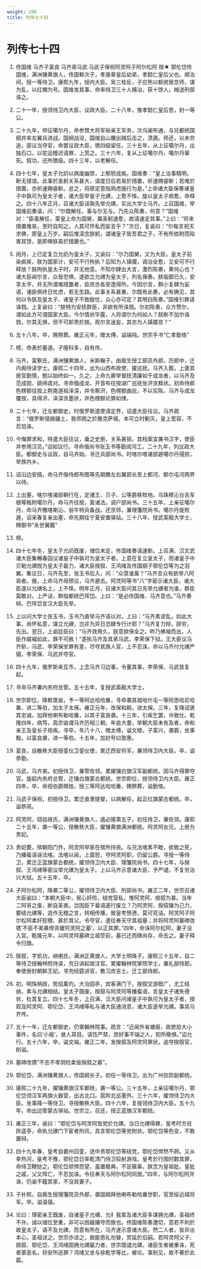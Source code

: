 ```yaml
---
weight: 288
title: 列传七十四
---
```


# 列传七十四

1. <span id="列传七十四-1"></span>
佟国维 马齐子富良 马齐弟马武 马武子保祝阿灵阿子阿尔松阿 揆★ 鄂伦岱佟国维，满洲镶黄旗人，佟国赖次子，孝康章皇后幼弟，孝懿仁皇后父也。顺治间，授一等侍卫。康熙九年，授内大臣。吴三桂反，子应熊以额驸居京师，谋为乱，以红帽为号。国维发其事，命率侍卫三十人捕治，获十馀人，械送刑部诛之。

2. <span id="列传七十四-2"></span>
二十一年，授领侍卫内大臣、议政大臣。二十八年，推孝懿仁皇后恩，封一等公。

3. <span id="列传七十四-3"></span>
二十九年，师征噶尔丹，命参赞大将军裕亲王军务，次乌阑布通，与兄都统国纲并率左翼兵进战。国纲战没，国维自山腰出贼后击之，溃遁。师还，以未穷追，部议当夺官，命罢议政大臣，镌四级留任。三十五年，从上征噶尔丹，出独石口，以驼运稽迟请罪，上贳之。三十六年，复从上征噶尔丹，噶尔丹窜死。叙功，还所镌级。四十三年，以老解任。

4. <span id="列传七十四-4"></span>
四十七年，皇太子允礽以病废幽禁，上郁怒成疾。国维奏：“皇上治事精明，断无错误。此事於圣躬关系甚大，请度日后若易於措置，祈速赐睿断；若难於措置，亦祈速赐睿断。总之，将原定意指熟虑施行为是。”上命诸大臣保奏诸皇子中孰可为皇太子者，诸大臣举皇子允禩，上愈不怿。旋以皇太子病愈，命释之。四十八年正月，召诸大臣诘孰先举允禩，实出大学士马齐。上召国维，举国维前奏语，问：“尔既解任，事与尔无与。乃先众陈奏，何意？”国维对：“臣虽解任，蒙皇上命为国舅，冀圣躬速愈，故请速定其事。”上曰：“将来措置难易，至时自知之。人其可怀私而妄言乎？”次日，复谕曰：“尔每言祝天求佛，原皇上万岁。嗣后惟深念朕躬，谓诸皇子皆吾君之子，不有所依附而陷害其馀，是即俾朕易於措置也。”

5. <span id="列传七十四-5"></span>
阅月，上已定复立允礽为皇太子，又谕曰：“尔乃国舅，又为大臣。皇太子前染疯疾，朕为国家计，安可不行拘执？后知为人镇魇，调治全愈，又安可不行释放？朕拘执皇太子时，并无他意。不知尔肆出大言，激烈陈奏，果何心也？诸大臣闻尔言，众皆恐惧，遂欲立允禩为皇太子，列名保奏。朕临御已久，安享太平，并无所谓难措置者，臣庶亦各安逸得所。今因尔言，群小复肆为妄语，诸臣俱终日忧虑，若无生路。此事关系甚重，尔既有此奏，必有确见，其何以令朕及皇太子、诸皇子不致殷忧，众心亦可定？其明白陈奏。”国维引罪请诛戮。上复谕曰：“朕特为安抚群臣，非欲有所诛戮。尔初陈奏，众方赞尔，谓如此方可谓国家大臣。今尔情状毕露，人将谓尔为何如人？朕断不加尔诛戮，尔其无惧，但不可卸责於朕。观尔言迷妄，其亦为人镇魇欤？”

6. <span id="列传七十四-6"></span>
五十八年，卒，赐祭葬。雍正元年，赠太傅，谥端纯。世宗手书“仁孝勤恪”

7. <span id="列传七十四-7"></span>
榜，命表於墓道。子隆科多，自有传。

8. <span id="列传七十四-8"></span>
马齐，富察氏，满洲镶黄旗人，米斯翰子。由廕生授工部员外郎。历郎中，迁内阁侍读学士。康熙二十四年，出为山西布政使，擢巡抚。马齐入觐，上褒其居官勤慎，勉以始终如一。久之，上命九卿举督抚清廉如于成龙者，以马齐及范成勋、姚缔虞对。寻命偕成龙、开音布往按湖广巡抚张汧贪黩状。初命侍郎色楞额往按上荆南道祖泽深，并令察汧，色楞额曲庇，不以实陈。马齐与成龙覆按，具得汧、泽深贪墨状，并色楞额论罪如律。

9. <span id="列传七十四-9"></span>
二十七年，迁左都御史。时俄罗斯遣使请定界，诏遣大臣往议。马齐疏言：“俄罗斯侵据疆土，我师困之於雅克萨城，本可立时剿灭，皇上宽容，不忍加诛。

10. <span id="列传七十四-10"></span>
今悔罪求和，特遣大臣往议，垂之史册，关系甚钜。其档案宜兼书汉字，使臣并参用汉员。”诏如议行。寻命偕尚书张玉书等勘阅河工。二十九年，列议政大臣。都御史与议政，自马齐始。寻迁兵部尚书。时喀尔喀诸部避噶尔丹侵掠，举族内乡。

11. <span id="列传七十四-11"></span>
诏沿边安插，命马齐偕侍郎布图等先期檄左右翼部长至上都河、额尔屯河两界以待。

12. <span id="列传七十四-12"></span>
上出塞，喀尔喀诸部朝行在，定诸王、贝子、公等爵秩牧地。乌珠穆沁台吉车根等叛附噶尔丹，命马齐往按，寘诸法。调户部尚书。三十五年，上亲征噶尔丹，命马齐檄喀喇沁、翁牛特兵备战。还京师，兼理籓院尚书。噶尔丹旋败遁，诏来春复亲出塞，命先期往宁夏安置驿站。三十八年，授武英殿大学士，赐御书“永世翼戴”

13. <span id="列传七十四-13"></span>
榜。

14. <span id="列传七十四-14"></span>
四十七年冬，皇太子允礽既废，储位未定，佟国维奏请速断。上召满、汉文武诸大臣集暢春园议诸皇子中孰可为皇太子者。上意在复立皇太子，而诸皇子中贝勒允禩觊为皇太子最力，诸大臣揆叙、王鸿绪及佟国纲子鄂伦岱等为之羽翼。集议日，马齐先至，张玉书后入，问：“众意谁属？”马齐言众有欲举八阿哥者。俄，上命马齐毋预议，马齐避去。阿灵阿等书“八”字密示诸大臣，诸大臣遂以允禩名上，上不怿。明年正月，召诸大臣问其日先举允禩者为谁，群臣莫敢对。上严诘，群指都统巴珲岱。上曰：“是必佟国维、马齐意也。”马齐奏辩。巴珲岱言汉大臣先举。

15. <span id="列传七十四-15"></span>
上以问大学士张玉书，玉书乃直举马齐语以对。上曰：“马齐素谬乱。如此大事，尚怀私意，谋立允禩，岂非为异日恣肆专行计耶？”马齐复力辩，辞穷，先出。翌日，上谕廷臣曰：“马齐效用久，朕意欲保全之。昨乃拂袖而出，人臣作威福如此，罪不可赦！”遂执马齐及其弟马武、李荣保下狱。王大臣议马齐斩，马武、李荣保坐罪有差，尽夺其族人官，上不忍诛，命以马齐付允禩严锢，李荣保、马武并夺官。

16. <span id="列传七十四-16"></span>
四十九年，俄罗斯来互市，上念马齐习边事，令董其事，李荣保、马武皆复起。

17. <span id="列传七十四-17"></span>
寻命马齐署内务府总管。五十五年，复授武英殿大学士。

18. <span id="列传七十四-18"></span>
世宗即位，降敕褒谕，予一等阿达哈哈番，寻命袭其祖哈什屯一等阿思哈尼哈番，进二等伯，加太子太保。雍正元年，改保和殿，进太保。三年，复降诏褒其忠诚，加拜他喇布勒哈番，以其子富良袭。十三年，引疾乞罢，许致仕。乾隆四年，病笃，高宗谕谓马齐历相三朝，年逾大耋，举朝大臣未有及者，命和亲王及皇长子视疾。寻卒，年八十八，赠太傅，谥文穆。子富兴，袭爵，坐事黜，以富良袭，进一等伯。十五年，加封号曰敦惠。

19. <span id="列传七十四-19"></span>
富良，自散秩大臣授銮仪卫銮仪使，累迁西安将军，兼领侍卫内大臣。卒，谥恭勤。

20. <span id="列传七十四-20"></span>
马武，马齐弟。初授侍卫，兼管佐领。累擢镶白旗汉军副都统。因马齐得罪夺官。旋起内务府总管，迁镶白旗蒙古都统。世宗即位，授领侍卫内大臣。雍正四年，卒，命视伯爵赐恤，授三等阿达哈哈番，赐祭葬，谥勤恪。

21. <span id="列传七十四-21"></span>
马武子保祝，初授侍卫。累迁直隶提督，以病解任，起正红旗蒙古都统。卒，谥恭简。

22. <span id="列传七十四-22"></span>
阿灵阿，钮祜禄氏，满洲镶黄旗人，遏必隆第五子。初任侍卫，兼佐领。康熙二十五年，袭一等公，授散秩大臣，擢镶黄旗满洲都统。阿灵阿女兄，上册为贵妃。

23. <span id="列传七十四-23"></span>
贵妃薨，殡朝阳门外，阿灵阿举家在殡所持丧。与兄法喀素不睦，欲致之死，乃播蜚语诬法喀。法喀以闻，上震怒，夺阿灵阿职，仍留公爵。寻授一等侍卫，累迁正蓝旗蒙古都统，擢领侍卫内大臣、理籓院尚书。四十七年，与揆叙、王鸿绪等密议举允禩为皇太子。上以马齐示意诸大臣，予严谴，不复穷治兴大狱。五十五年，卒。

24. <span id="列传七十四-24"></span>
子阿尔松阿，降袭二等公，擢领侍卫内大臣、刑部尚书。雍正二年，世宗召诸大臣谕曰：“本朝大臣中，居心奸险，结党营私，惟阿灵阿、揆叙为甚。当年二阿哥之废，断自圣衷。岂因臣下蜚语遂行废立？乃阿灵阿、揆叙攘为己力，要结允禩等，造作无稽之言，转相传播，致皇考愤懑，莫可究诘。阿灵阿子阿尔松阿柔奸狡猾，甚於其父。令夺官，遣往奉天守其祖墓；并将阿灵阿墓碑改镌‘不臣不弟暴悍贪庸阿灵阿之墓’，以正其罪。”四年，命诛阿尔松阿，妻子没入官。乾隆元年，以阿灵阿墓碑立祖茔前，墓已迁而碑尚存，命去之。妻子释令归旗。

25. <span id="列传七十四-25"></span>
揆叙，字凯功，纳喇氏，满洲正黄旗人，大学士明珠子。康熙三十五年，自二等侍卫授翰林院侍读，充日讲起居注官。累擢翰林院掌院学士，兼礼部侍郎。奉使册封朝鲜王妃。寻充经筵讲官，教习庶吉士。迁工部侍郎。

26. <span id="列传七十四-26"></span>
初，明珠柄政，势焰薰灼。大治园亭，宾客满门下。揆叙交游既广，尤工结纳，素与允禩相结。皇太子既废，揆叙与阿灵阿等播蜚语，言皇太子诸失德状，杜其复立。四十七年冬，上召满、汉大臣问诸皇子中孰可为皇太子者，揆叙及阿灵阿、鄂伦岱、王鸿绪等私与诸大臣通消息，诸大臣遂举允禩。事具马齐传。

27. <span id="列传七十四-27"></span>
五十一年，迁左都御史，仍掌翰林院事。疏言：“近闻外省塘报，故摭拾大小事件，名曰‘小报’，骇人耳目。请饬严禁，庶好事不端之人，知所儆惧。”诏允行。五十六年，卒，谥文端。雍正二年，发揆叙及阿灵阿罪状，追夺揆叙官，削谥。

28. <span id="列传七十四-28"></span>
墓碑改镌“不忠不孝阴险柔佞揆叙之墓”。

29. <span id="列传七十四-29"></span>
鄂伦岱，满洲镶黄旗人，佟国纲长子。初任一等侍卫。出为广州驻防副都统。

30. <span id="列传七十四-30"></span>
康熙二十九年，擢镶黄旗汉军都统，袭一等公。三十五年，上亲征噶尔丹，鄂伦岱领汉军两旗火器营，出古北口。扈跸北巡塞外。三十六年，擢领侍卫内大臣。坐事降一等侍卫。寻授散秩大臣。四十六年，复授领侍卫内大臣。五十九年，命出边管蒙古驿站。世宗立，召还，授正蓝旗汉军都统。

31. <span id="列传七十四-31"></span>
雍正三年，谕曰：“鄂伦岱与阿灵阿皆党於允禩。当日允禩得罪，皇考时方驻跸遥亭，命执允禩门下宦者刑讯，具言鄂伦岱等党附状。鄂伦岱等色变，不敢置辩。

32. <span id="列传七十四-32"></span>
四十九年春，皇考自霸州回銮，途中责鄂伦岱等结党，鄂伦岱悍然不顾。又从幸热河，皇考不豫，鄂伦岱日率乾清门侍卫较射游戏。皇考於行围时数其罪，命侍卫鞭挞之。鄂伦岱顽悍怨望，虽置极典，不足蔽辜。朕念为皇祖妣、皇妣之戚，父又阵亡，不忍加诛。令往奉天与阿尔松阿同居。”四年，与阿尔松阿并诛，仍谕不籍其家，不没其妻子。

33. <span id="列传七十四-33"></span>
子补熙，自廕生授理籓院员外郎，袭国纲拜他喇布勒哈番世职，官至绥远城将军。卒。谥温僖。

34. <span id="列传七十四-34"></span>
论曰：理密亲王既废，自诸皇子允禟、允礻我辈及诸大臣多谋拥允禩，圣祖终不许。诚以储位至重，非可以觊觎攘夺而致也。佟国维陈奏激切，意若不利於故皇太子，语不及允禩，而意有所在，马齐遂示意诸大臣。然二人者，皆非出本心，圣祖谅之，世宗亦谅之，故能恩礼勿替，赏延於后嗣。若阿灵阿父子、揆叙、鄂伦岱、王鸿绪固拥允禩最力者，世宗既谴允禩，诸臣生者被重诛，死者蒙恶名，将安所逃罪？鸿绪又坐与徐乾学等比，被论。事别见，故不著於此篇。
